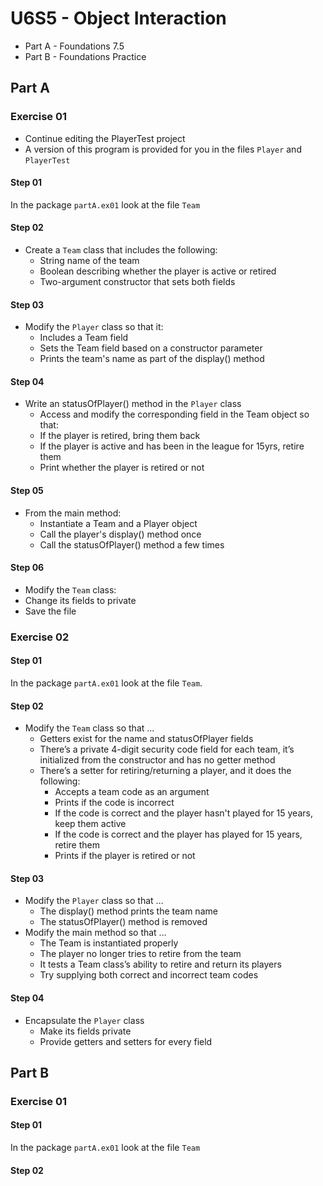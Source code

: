 # U6S5 - Object Interaction

* Part A - Foundations 7.5
* Part B - Foundations Practice

## Part A

### Exercise 01

* Continue editing the PlayerTest project
* A version of this program is provided for you in the files
 `Player` and `PlayerTest`

#### Step 01

In the package `partA.ex01` look at the file `Team`

#### Step 02
* Create a `Team` class that includes the following:
  * String name of the team
  * Boolean describing whether the player is active or retired 
  * Two-argument constructor that sets both fields

#### Step 03
* Modify the `Player` class so that it:
  * Includes a Team field
  * Sets the Team field based on a constructor parameter
  * Prints the team's name as part of the display() method

#### Step 04
* Write an statusOfPlayer() method in the `Player` class
  * Access and modify the corresponding field in the Team object
  so that:
  * If the player is retired, bring them back
  * If the player is active and has been in the league for 15yrs, retire them
  * Print whether the player is retired or not

#### Step 05
* From the main method:
  * Instantiate a Team and a Player object
  * Call the player's display() method once
  * Call the statusOfPlayer() method a few times

#### Step 06
*  Modify the `Team` class:
  * Change its fields to private
  * Save the file

### Exercise 02 

#### Step 01

In the package `partA.ex01` look at the file `Team`.

#### Step 02

* Modify the `Team` class so that ...
  * Getters exist for the name and statusOfPlayer fields
  * There’s a private 4-digit security code field for each team, it’s initialized from the constructor and has no getter method
  * There’s a setter for retiring/returning a player, and it does the following:
    *  Accepts a team code as an argument
    * Prints if the code is incorrect
    *  If the code is correct and the player hasn't played for 15 years, keep them active 
      *  If the code is correct and the player has played for 15 years, retire them
      * Prints if the player is retired or not 

#### Step 03
* Modify the `Player` class so that …
  * The display() method prints the team name
  * The statusOfPlayer() method is removed
* Modify the main method so that …
  * The Team is instantiated properly
  * The player no longer tries to retire from the team
  * It tests a Team class’s ability to retire and return its players
  *  Try supplying both correct and incorrect team codes

#### Step 04
* Encapsulate the `Player` class
  * Make its fields private
  * Provide getters and setters for every field

## Part B

### Exercise 01

#### Step 01

In the package `partA.ex01` look at the file `Team`

#### Step 02
